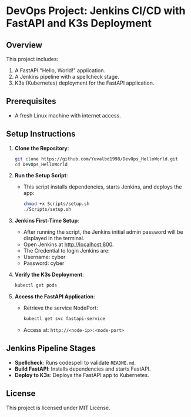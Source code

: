 
# DevOps Project: Jenkins CI/CD with FastAPI and K3s Deployment

## Overview
This project includes:
1. A FastAPI "Hello, World!" application.
2. A Jenkins pipeline with a spellcheck stage.
3. K3s (Kubernetes) deployment for the FastAPI application.

## Prerequisites
- A fresh Linux machine with internet access.

## Setup Instructions

1. **Clone the Repository**:
   ```bash
   git clone https://github.com/Yuvalbd1998/DevOps_HelloWorld.git
   cd DevOps_HelloWorld
   ```

2. **Run the Setup Script**:
   - This script installs dependencies, starts Jenkins, and deploys the app:
     ```bash
     chmod +x Scripts/setup.sh
     ./Scripts/setup.sh
     ```

3. **Jenkins First-Time Setup**:
   - After running the script, the Jenkins initial admin password will be displayed in the terminal.
   - Open Jenkins at [http://localhost:800](http://localhost:800).
   - The Credential to login Jenkins are:
   - Username: cyber
   - Password: cyber

4. **Verify the K3s Deployment**:
   ```bash
   kubectl get pods
   ```

5. **Access the FastAPI Application**:
   - Retrieve the service NodePort:
     ```bash
     kubectl get svc fastapi-service
     ```
   - Access at: `http://<node-ip>:<node-port>`

## Jenkins Pipeline Stages
- **Spellcheck**: Runs codespell to validate `README.md`.
- **Build FastAPI**: Installs dependencies and starts FastAPI.
- **Deploy to K3s**: Deploys the FastAPI app to Kubernetes.

## License
This project is licensed under MIT License.

